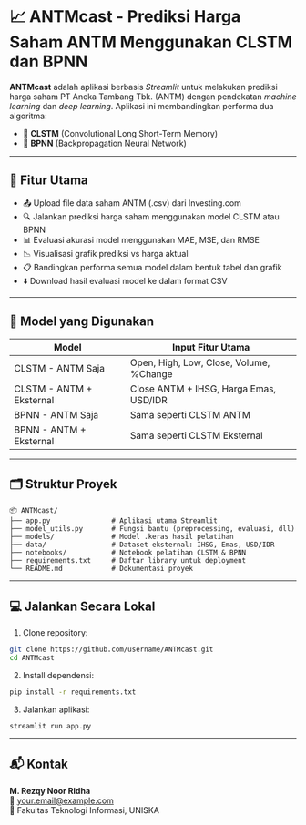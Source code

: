 # 📈 ANTMcast - Prediksi Harga Saham ANTM Menggunakan CLSTM dan BPNN

**ANTMcast** adalah aplikasi berbasis _Streamlit_ untuk melakukan prediksi harga saham PT Aneka Tambang Tbk. (ANTM) dengan pendekatan _machine learning_ dan _deep learning_. Aplikasi ini membandingkan performa dua algoritma:

- 🧠 **CLSTM** (Convolutional Long Short-Term Memory)
- 🔁 **BPNN** (Backpropagation Neural Network)

---

## 🚀 Fitur Utama

- 📤 Upload file data saham ANTM (.csv) dari Investing.com
- 🔍 Jalankan prediksi harga saham menggunakan model CLSTM atau BPNN
- 📊 Evaluasi akurasi model menggunakan MAE, MSE, dan RMSE
- 📉 Visualisasi grafik prediksi vs harga aktual
- 📋 Bandingkan performa semua model dalam bentuk tabel dan grafik
- ⬇️ Download hasil evaluasi model ke dalam format CSV

---

## 🧠 Model yang Digunakan

| Model                    | Input Fitur Utama                       |
|--------------------------|-----------------------------------------|
| CLSTM - ANTM Saja        | Open, High, Low, Close, Volume, %Change |
| CLSTM - ANTM + Eksternal | Close ANTM + IHSG, Harga Emas, USD/IDR  |
| BPNN - ANTM Saja         | Sama seperti CLSTM ANTM                 |
| BPNN - ANTM + Eksternal  | Sama seperti CLSTM Eksternal            |

---

## 🗂️ Struktur Proyek

```
📦 ANTMcast/
├── app.py               # Aplikasi utama Streamlit
├── model_utils.py       # Fungsi bantu (preprocessing, evaluasi, dll)
├── models/              # Model .keras hasil pelatihan
├── data/                # Dataset eksternal: IHSG, Emas, USD/IDR
├── notebooks/           # Notebook pelatihan CLSTM & BPNN
├── requirements.txt     # Daftar library untuk deployment
└── README.md            # Dokumentasi proyek
```

---

## 💻 Jalankan Secara Lokal

1. Clone repository:

```bash
git clone https://github.com/username/ANTMcast.git
cd ANTMcast
```

2. Install dependensi:

```bash
pip install -r requirements.txt
```

3. Jalankan aplikasi:

```bash
streamlit run app.py
```

---


## 📬 Kontak

**M. Rezqy Noor Ridha**  
📧 your.email@example.com  
📍 Fakultas Teknologi Informasi, UNISKA
